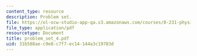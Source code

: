 ```yaml
---
content_type: resource
description: Problem set.
file: https://ol-ocw-studio-app-qa.s3.amazonaws.com/courses/8-231-physics-of-solids-i-fall-2006/31b588aec9e8c7f7ec14144a3c19783d_problem_set_4.pdf
file_type: application/pdf
resourcetype: Document
title: problem_set_4.pdf
uid: 31b588ae-c9e8-c7f7-ec14-144a3c19783d
---
```

